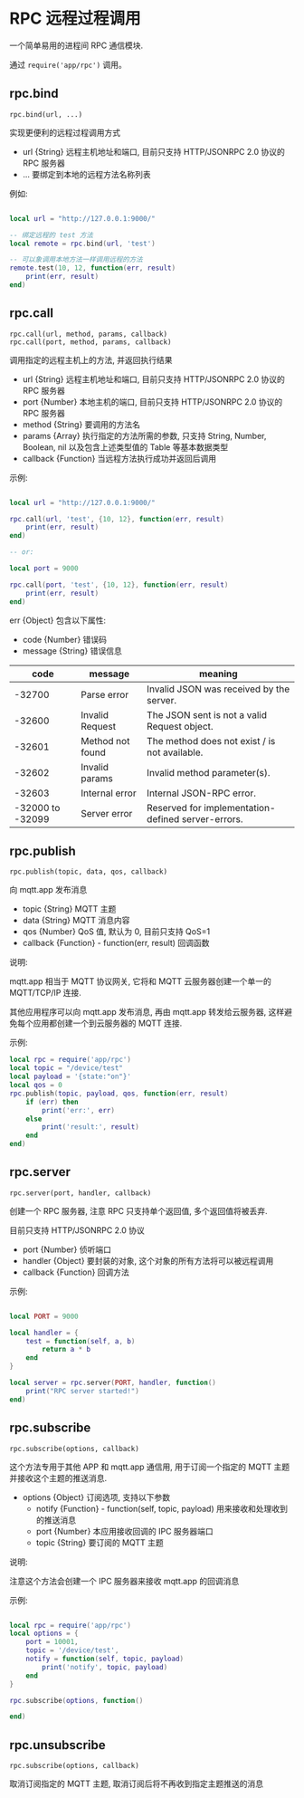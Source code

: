 # RPC 远程过程调用



一个简单易用的进程间 RPC 通信模块.

通过 `require('app/rpc')` 调用。

## rpc.bind

    rpc.bind(url, ...)

实现更便利的远程过程调用方式

- url {String} 远程主机地址和端口, 目前只支持 HTTP/JSONRPC 2.0 协议的 RPC 服务器
- ... 要绑定到本地的远程方法名称列表

例如:

```lua

local url = "http://127.0.0.1:9000/"

-- 绑定远程的 test 方法
local remote = rpc.bind(url, 'test')

-- 可以象调用本地方法一样调用远程的方法
remote.test(10, 12, function(err, result)
    print(err, result)
end)

```


## rpc.call

    rpc.call(url, method, params, callback)
    rpc.call(port, method, params, callback)

调用指定的远程主机上的方法, 并返回执行结果

- url {String} 远程主机地址和端口, 目前只支持 HTTP/JSONRPC 2.0 协议的 RPC 服务器
- port {Number} 本地主机的端口, 目前只支持 HTTP/JSONRPC 2.0 协议的 RPC 服务器
- method {String} 要调用的方法名
- params {Array} 执行指定的方法所需的参数, 只支持 String, Number, Boolean, nil 以及包含上述类型值的 Table 等基本数据类型
- callback {Function} 当远程方法执行成功并返回后调用

示例:

```lua

local url = "http://127.0.0.1:9000/"

rpc.call(url, 'test', {10, 12}, function(err, result)
    print(err, result)
end)

-- or:

local port = 9000

rpc.call(port, 'test', {10, 12}, function(err, result)
    print(err, result)
end)

```

err {Object} 包含以下属性:

- code {Number} 错误码
- message {String} 错误信息

| code      | message           | meaning
| ---       | ---               | ---
| -32700    | Parse error       | Invalid JSON was received by the server.
| -32600    | Invalid Request   | The JSON sent is not a valid Request object.
| -32601    | Method not found  | The method does not exist / is not available.
| -32602    | Invalid params    | Invalid method parameter(s).
| -32603    | Internal error    | Internal JSON-RPC error.
| -32000 to -32099  | Server error  | Reserved for implementation-defined server-errors.


## rpc.publish

    rpc.publish(topic, data, qos, callback)

向 mqtt.app 发布消息

- topic {String} MQTT 主题
- data {String} MQTT 消息内容
- qos {Number} QoS 值, 默认为 0, 目前只支持 QoS=1
- callback {Function} - function(err, result) 回调函数

说明:

mqtt.app 相当于 MQTT 协议网关, 它将和 MQTT 云服务器创建一个单一的 MQTT/TCP/IP 连接.

其他应用程序可以向 mqtt.app 发布消息, 再由 mqtt.app 转发给云服务器, 这样避免每个应用都创建一个到云服务器的 MQTT 连接.

示例:

```lua
local rpc = require('app/rpc')
local topic = "/device/test"
local payload = '{state:"on"}'
local qos = 0
rpc.publish(topic, payload, qos, function(err, result)
    if (err) then
        print('err:', err)
    else
        print('result:', result)
    end
end)

```

## rpc.server

    rpc.server(port, handler, callback)

创建一个 RPC 服务器, 注意 RPC 只支持单个返回值, 多个返回值将被丢弃.

目前只支持 HTTP/JSONRPC 2.0 协议

- port {Number} 侦听端口
- handler {Object} 要封装的对象, 这个对象的所有方法将可以被远程调用
- callback {Function} 回调方法

示例:

```lua

local PORT = 9000

local handler = {
    test = function(self, a, b)
        return a * b
    end
}

local server = rpc.server(PORT, handler, function()
    print("RPC server started!")
end)

```

## rpc.subscribe

    rpc.subscribe(options, callback)

这个方法专用于其他 APP 和 mqtt.app 通信用, 用于订阅一个指定的 MQTT 主题并接收这个主题的推送消息.

- options {Object} 订阅选项, 支持以下参数
  + notify {Function} - function(self, topic, payload) 用来接收和处理收到的推送消息
  + port {Number} 本应用接收回调的 IPC 服务器端口
  + topic {String} 要订阅的 MQTT 主题

说明:

注意这个方法会创建一个 IPC 服务器来接收 mqtt.app 的回调消息

示例:

```lua

local rpc = require('app/rpc')
local options = {
    port = 10001,
    topic = '/device/test',
    notify = function(self, topic, payload)
        print('notify', topic, payload)
    end
}

rpc.subscribe(options, function()

end)

```

## rpc.unsubscribe

    rpc.subscribe(options, callback)

取消订阅指定的 MQTT 主题, 取消订阅后将不再收到指定主题推送的消息



